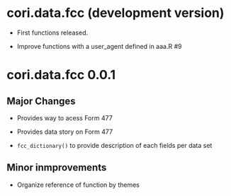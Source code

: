 # cori.data.fcc (development version)

* First functions released.

* Improve functions with a user_agent defined in aaa.R #9

# cori.data.fcc 0.0.1

## Major Changes

* Provides way to acess Form 477  

* Provides data story on Form 477

* `fcc_dictionary()` to provide description of each fields per data set

## Minor inmprovements 

* Organize reference of function by themes 
